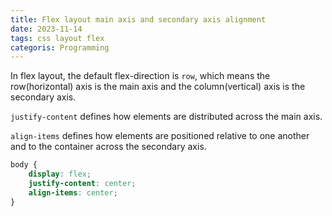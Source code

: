 ```yaml
---
title: Flex layout main axis and secondary axis alignment
date: 2023-11-14
tags: css layout flex
categoris: Programming
---
```


In flex layout, the default  flex-direction is `row`,  which means the row(horizontal) axis  is the main axis and the column(vertical) axis is the secondary axis.

`justify-content` defines how elements are distributed across the main axis.  

`align-items` defines how elements are positioned relative to one another and to the container across the secondary axis.

```css
body {
	display: flex;
	justify-content: center;
	align-items: center;
}
```